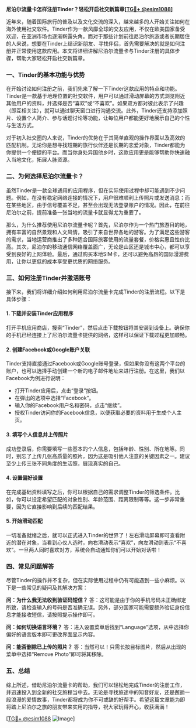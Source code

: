 **尼泊尔流量卡怎样注册Tinder？轻松开启社交新篇章[[TG💪+ @esim1088](https://t.me/s/esim1088)]**

近年来，随着国际旅行的普及以及文化交流的深入，越来越多的人开始关注如何在海外使用社交软件。Tinder作为一款风靡全球的交友应用，不仅在欧美国家备受欢迎，在亚洲市场也逐渐崭露头角。而对于那些计划前往尼泊尔旅游或者长期居住的人来说，想要在Tinder上结识新朋友、寻找伴侣，首先需要解决的就是如何注册并正常使用这款应用。本文将详细讲解尼泊尔流量卡与Tinder注册的具体步骤，帮助大家轻松开启社交新篇章。

### 一、Tinder的基本功能与优势

在开始讨论如何注册之前，我们先来了解一下Tinder这款应用的特点和功能。Tinder是一款基于地理位置的社交软件，用户可以通过滑动屏幕的方式浏览附近其他用户的资料，并选择是否“喜欢”或“不喜欢”。如果双方都对彼此表示了兴趣（即互相关注），就可以通过聊天窗口进行沟通交流。此外，Tinder还支持添加照片、设置个人简介、参与话题讨论等功能，让每位用户都能更好地展示自己的个性与生活方式。

对于初入社交圈的人来说，Tinder的优势在于其简单直观的操作界面以及高效的匹配机制。无论你是想寻找短期的旅行伙伴还是长期的恋爱对象，Tinder都能为你提供一个便捷的平台。而当你身处异国他乡时，这款应用更是能够帮助你快速融入当地文化，拓展人脉资源。

### 二、为何选择尼泊尔流量卡？

虽然Tinder是一款全球通用的应用程序，但在实际使用过程中却可能遇到不少问题。例如，在没有稳定网络连接的情况下，用户很难顺利上传照片或发送消息；而在某些地区，由于信号覆盖不足，甚至会出现无法登录账户的情况。因此，在前往尼泊尔之前，提前准备一张当地的流量卡就显得尤为重要了。

那么，为什么推荐使用尼泊尔流量卡呢？首先，尼泊尔作为一个热门旅游目的地，拥有丰富的自然景观和人文风情，吸引了来自世界各地的游客。为了满足这些游客的需求，当地运营商推出了多种适合国际旅客使用的流量套餐，价格实惠且性价比高。其次，尼泊尔的移动通信网络覆盖面广，无论是山区还是城市中心，都可以享受到良好的上网体验。最后，通过购买本地SIM卡，还可以避免高昂的国际漫游费用，让你以更低的成本享受更优质的网络服务。

### 三、如何注册Tinder并激活账号

接下来，我们将详细介绍如何利用尼泊尔流量卡完成Tinder的注册流程。以下是具体步骤：

#### 1. 下载并安装Tinder应用程序
打开手机应用商店，搜索“Tinder”，然后点击下载按钮将其安装到设备上。确保你的手机已经连接上了尼泊尔流量卡提供的网络，这样可以保证下载过程更加顺畅。

#### 2. 创建Facebook或Google账户关联
Tinder支持直接通过Facebook或Google账号登录，但如果你没有这两个平台的账户，也可以选择手动创建一个新的电子邮件地址来进行注册。在这里，我们以Facebook为例进行说明：
- 打开Tinder应用后，点击“登录”按钮。
- 在弹出的选项中选择“Facebook”。
- 输入你的Facebook用户名和密码，点击“继续”。
- 授权Tinder访问你的Facebook信息，以便获取必要的资料用于生成个人主页。

#### 3. 填写个人信息并上传照片
成功登录后，你需要填写一些基本的个人信息，包括年龄、性别、所在地等。同时，别忘了上传几张高质量的照片，因为这是吸引他人注意的关键因素之一。建议至少上传三张不同角度的生活照，展现真实的自己。

#### 4. 设置偏好设置
在完成基础资料填写之后，你可以根据自己的需求调整Tinder的筛选条件。比如，你可以设定希望匹配的对象性别、年龄范围、距离限制等等。这一步非常重要，因为它直接影响到后续的匹配结果。

#### 5. 开始滑动匹配
一切准备就绪之后，就可以正式进入Tinder的世界了！左右滑动屏幕即可查看附近的潜在对象，当看到心仪人选时，向右滑动表示“喜欢”，向左滑动则表示“不喜欢”。一旦两人同时喜欢对方，系统会自动通知你们可以开始对话啦！

### 四、常见问题解答

尽管Tinder的操作并不复杂，但在实际使用过程中仍有可能遇到一些小麻烦。以下是一些常见的疑问及其解决方案：

**问：为什么我无法收到验证码短信？**
答：这可能是由于你的手机号码未正确绑定所致，请检查输入的号码是否准确无误。另外，部分国家可能需要额外验证身份信息才能接收短信，请按照提示操作即可。

**问：如何切换语言环境？**
答：进入设置菜单后找到“Language”选项，从中选择你偏好的语言版本即可更改界面显示内容。

**问：能否删除已上传的照片？**
答：当然可以！只需长按目标图片，然后从出现的菜单中选择“Remove Photo”即可将其移除。

### 五、总结

综上所述，借助尼泊尔流量卡的帮助，我们可以轻松地完成Tinder的注册工作，并迅速投入到全新的社交旅程当中去。无论是寻找旅途中的知音好友，还是邂逅一段浪漫的爱情故事，Tinder都将成为你不可或缺的好帮手。希望这篇文章能为即将踏上尼泊尔之旅的朋友带来实用的指导，祝大家玩得开心，收获满满！

[[TG💪+ @esim1088](https://t.me/s/esim1088) ![Image](https://i.postimg.cc/4NQfJmqS/Snipaste-2025-05-13-00-14-12.png)]